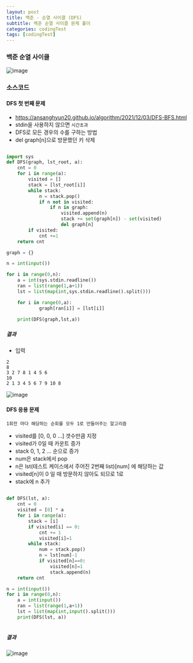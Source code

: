 ```yaml
---
layout: post
title: 백준 - 순열 사이클 (DFS)
subtitle: 백준 순열 사이클 문제 풀이 
categories: codingTest
tags: [codingTest]
---
```


### 백준 순열 사이클

![image](https://user-images.githubusercontent.com/62547169/144688571-b67de9b1-324d-49aa-861d-5ec59064716c.png)


### 소스코드
 
#### DFS 첫 번째 문제 

- https://ansanghyun20.github.io/algorithm/2021/12/03/DFS-BFS.html 
- stdin을 사용하지 않으면 `시간초과`
- DFS로 모든 경우의 수를 구하는 방법
- del graph[n]으로 방문했던 키 삭제

```python

import sys
def DFS(graph, lst_root, a):
    cnt = 0
    for i in range(a):
        visited = []
        stack = [lst_root[i]]
        while stack:        
            n = stack.pop()
            if n not in visited:       
                if n in graph:
                    visited.append(n)
                    stack += set(graph[n]) - set(visited)
                    del graph[n]
        if visited:
            cnt +=1
    return cnt

graph = {}

n = int(input())

for i in range(0,n):
    a = int(sys.stdin.readline())
    ran = list(range(1,a+1))
    lst = list(map(int,sys.stdin.readline().split()))

    for i in range(0,a):
            graph[ran[i]] = [lst[i]]
            
    print(DFS(graph,lst,a))

```

##### 결과

- 입력

```
2
8
3 2 7 8 1 4 5 6
10
2 1 3 4 5 6 7 9 10 8
```

![image](https://user-images.githubusercontent.com/62547169/144690942-ee8fbfef-4298-4874-ab89-ddc119807200.png)




#### DFS 응용 문제

```
1회전 마다 해당하는 순회를 모두 1로 만들어주는 알고리즘
```


- visited를 [0, 0, 0 ...] 갯수만큼 지정
- visited가 0일 때 카운트 증가
- stack 0, 1, 2 ... 순으로 증가
- num은 stack에서 pop
- n은 lst(테스트 케이스에서 주어진 2번째 list)[num] 에 해당하는 값
- visited[n]이 0 일 때 방문하지 않아도 되므로 1로
- stack에 n 추가

```python

def DFS(lst, a):
    cnt = 0
    visited = [0] * a
    for i in range(a):        
        stack = [i]
        if visited[i] == 0:
            cnt += 1
            visited[i]=1
        while stack:
            num = stack.pop()
            n = lst[num]-1
            if visited[n]==0:
                visited[n]=1
                stack.append(n)
    return cnt

n = int(input())
for i in range(0,n):
    a = int(input())
    ran = list(range(1,a+1))
    lst = list(map(int,input().split()))
    print(DFS(lst, a))
    
```


##### 결과



![image](https://user-images.githubusercontent.com/62547169/144691046-341d27c6-e94a-4ef5-a113-400ebceb08f1.png)



